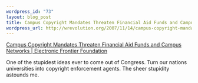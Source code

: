 ```yaml
--- 
wordpress_id: "73"
layout: blog_post
title: Campus Copyright Mandates Threaten Financial Aid Funds and Campus Networks | Electronic Frontier Foundation
wordpress_url: http://wrevolution.org/2007/11/14/campus-copyright-mandates-threaten-financial-aid-funds-and-campus-networks-electronic-frontier-foundation/
---
```

<a href="http://www.eff.org/deeplinks/2007/11/campus-copyright-mandates-threaten-financial-aid-funds-and-campus-networks">Campus Copyright Mandates Threaten Financial Aid Funds and Campus Networks | Electronic Frontier Foundation</a>

One of the stupidest ideas ever to come out of Congress.  Turn our nations universities into copyright enforcement agents.  The sheer stupidity astounds me.
